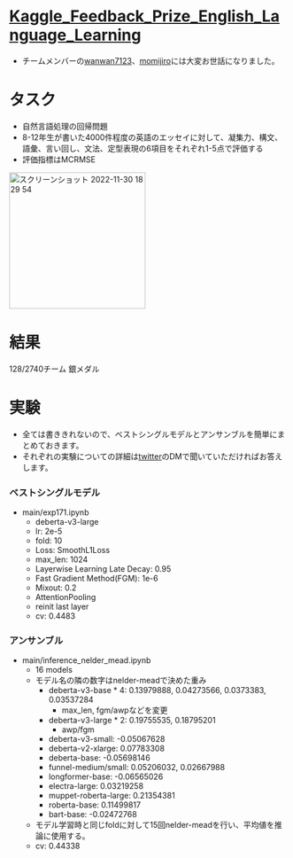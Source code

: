 # [Kaggle_Feedback_Prize_English_Language_Learning](https://www.kaggle.com/competitions/feedback-prize-english-language-learning/overview)

- チームメンバーの[wanwan7123](https://www.kaggle.com/tomoyayanagi)、[momijiro](https://www.kaggle.com/momijiro)には大変お世話になりました。

# タスク
- 自然言語処理の回帰問題
- 8-12年生が書いた4000件程度の英語のエッセイに対して、凝集力、構文、語彙、言い回し、文法、定型表現の6項目をそれぞれ1-5点で評価する
- 評価指標はMCRMSE
<img width="246" alt="スクリーンショット 2022-11-30 18 29 54" src="https://user-images.githubusercontent.com/71954051/204759011-05b51c0b-fa17-4926-a1b4-e8be91dff994.png">


# 結果
128/2740チーム 銀メダル

# 実験
- 全ては書ききれないので、ベストシングルモデルとアンサンブルを簡単にまとめておきます。
- それぞれの実験についての詳細は[twitter](https://twitter.com/shu421_)のDMで聞いていただければお答えします。

### ベストシングルモデル
- main/exp171.ipynb
  - deberta-v3-large
  - lr: 2e-5
  - fold: 10
  - Loss: SmoothL1Loss
  - max_len: 1024
  - Layerwise Learning Late Decay: 0.95
  - Fast Gradient Method(FGM): 1e-6
  - Mixout: 0.2
  - AttentionPooling
  - reinit last layer
  - cv: 0.4483
  
### アンサンブル
- main/inference_nelder_mead.ipynb
  - 16 models
  - モデル名の隣の数字はnelder-meadで決めた重み
    - deberta-v3-base * 4: 0.13979888, 0.04273566, 0.0373383, 0.03537284
      - max_len, fgm/awpなどを変更
    - deberta-v3-large * 2: 0.19755535, 0.18795201
      - awp/fgm
    - deberta-v3-small: -0.05067628
    - deberta-v2-xlarge: 0.07783308
    - deberta-base: -0.05698146
    - funnel-medium/small: 0.05206032, 0.02667988
    - longformer-base: -0.06565026
    - electra-large: 0.03219258
    - muppet-roberta-large: 0.21354381
    - roberta-base: 0.11499817
    - bart-base: -0.02472768
  - モデル学習時と同じfoldに対して15回nelder-meadを行い、平均値を推論に使用する。
  - cv: 0.44338
  
  



  
    
 
